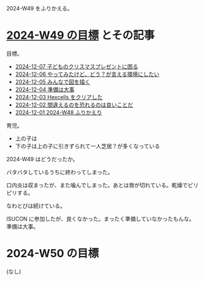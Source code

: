 2024-W49 をふりかえる。

# [2024-W49 の目標][2024-12-01] とその記事

目標。


- [2024-12-07 子どものクリスマスプレゼントに困る][2024-12-07]
- [2024-12-06 やってみたけど、どう？が言える環境にしたい][2024-12-06]
- [2024-12-05 みんなで図を描く][2024-12-05]
- [2024-12-04 準備は大事][2024-12-04]
- [2024-12-03 Hexcells をクリアした][2024-12-03]
- [2024-12-02 間違えるのを恐れるのは良いことだ][2024-12-02]
- [2024-12-01 2024-W48 ふりかえり][2024-12-01]

育児。

- 上の子は
- 下の子は上の子に引きずられて一人芝居？が多くなっている

2024-W49 はどうだったか。

バタバタしているうちに終わってしまった。

口内炎は収まったが、また噛んでしまった。あとは唇が切れている。乾燥でピリピリする。

なわとびは続けている。

ISUCON に参加したが、良くなかった。まったく準備していなかったもんな。準備は大事。

# 2024-W50 の目標

(なし)

[2024-12-01]: https://blog.bouzuya.net/2024/12/01/
[2024-12-02]: https://blog.bouzuya.net/2024/12/02/
[2024-12-03]: https://blog.bouzuya.net/2024/12/03/
[2024-12-04]: https://blog.bouzuya.net/2024/12/04/
[2024-12-05]: https://blog.bouzuya.net/2024/12/05/
[2024-12-06]: https://blog.bouzuya.net/2024/12/06/
[2024-12-07]: https://blog.bouzuya.net/2024/12/07/
